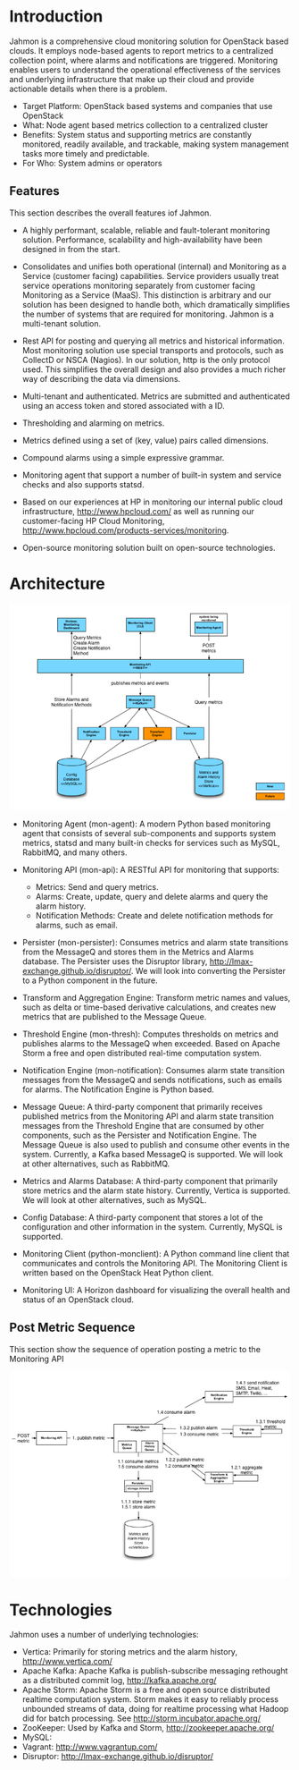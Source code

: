 # Introduction

Jahmon is a comprehensive cloud monitoring solution for OpenStack based clouds. It employs node-based agents to report metrics to a centralized collection point, where alarms and notifications are triggered. Monitoring enables users to understand the operational effectiveness of the services and underlying infrastructure that make up their cloud and provide actionable details when there is a problem.

* Target Platform: OpenStack based systems and companies that use OpenStack
* What: Node agent based metrics collection to a centralized cluster
* Benefits: System status and supporting metrics are constantly monitored, readily available, and trackable, making system management tasks more timely and predictable. 
* For Who: System admins or operators

## Features

This section describes the overall features iof Jahmon.

* A highly performant, scalable, reliable and fault-tolerant monitoring solution. Performance, scalability and high-availability have been designed in from the start.

* Consolidates and unifies both operational (internal) and Monitoring as a Service (customer facing) capabilities. Service providers usually treat service operations monitoring separately from customer facing Monitoring as a Service (MaaS). This distinction is arbitrary and our solution has been designed to handle both, which dramatically simplifies the number of systems that are required for monitoring. Jahmon is a multi-tenant solution.

* Rest API for posting and querying all metrics and historical information. Most monitoring solution use special transports and protocols, such as CollectD or NSCA (Nagios). In our solution, http is the only protocol used. This simplifies the overall design and also provides a much richer way of describing the data via dimensions.

* Multi-tenant and authenticated. Metrics are submitted and authenticated using an access token and stored associated with a ID.

* Thresholding and alarming on metrics.

* Metrics defined using a set of (key, value) pairs called dimensions.

* Compound alarms using a simple expressive grammar.

* Monitoring agent that support a number of built-in system and service checks and also supports statsd.

* Based on our experiences at HP in monitoring our internal public cloud infrastructure, http://www.hpcloud.com/ as well as running our customer-facing HP Cloud Monitoring, http://www.hpcloud.com/products-services/monitoring.

* Open-source monitoring solution built on open-source technologies.

# Architecture

![Component Diagram](mon-arch-component-diagram.png "Monitoring Component Diagram")

* Monitoring Agent (mon-agent): A modern Python based monitoring agent that consists of several sub-components and supports system metrics, statsd and many built-in checks for services such as MySQL, RabbitMQ, and many others.
 
* Monitoring API (mon-api): A RESTful API for monitoring that supports:

	* Metrics: Send and query metrics.
	* Alarms: Create, update, query and delete alarms and query the alarm history.
	* Notification Methods: Create and delete notification methods for alarms, such as email.
	
* Persister (mon-persister): Consumes metrics and alarm state transitions from the MessageQ and stores them in the Metrics and Alarms database. The Persister uses the Disruptor library, http://lmax-exchange.github.io/disruptor/. We will look into converting the Persister to a Python component in the future.

* Transform and Aggregation Engine: Transform metric names and values, such as delta or time-based derivative calculations, and creates new metrics that are published to the Message Queue.

* Threshold Engine (mon-thresh): Computes thresholds on metrics and publishes alarms to the MessageQ when exceeded. Based on Apache Storm a free and open distributed real-time computation system.

* Notification Engine (mon-notification): Consumes alarm state transition messages from the MessageQ and sends notifications, such as emails for alarms. The Notification Engine is Python based.

* Message Queue: A third-party component that primarily receives published metrics from the Monitoring API and alarm state transition messages from the Threshold Engine that are consumed by other components, such as the Persister and Notification Engine. The Message Queue is also used to publish and consume other events in the system. Currently, a Kafka based MessageQ is supported. We will look at other alternatives, such as RabbitMQ. 

* Metrics and Alarms Database: A third-party component that primarily store metrics and the alarm state history. Currently, Vertica is supported. We will look at other alternatives, such as MySQL.

* Config Database: A third-party component that stores a lot of the configuration and other information in the system. Currently, MySQL is supported.

* Monitoring Client (python-monclient): A Python command line client that communicates and controls the Monitoring API. The Monitoring Client is written based on the OpenStack Heat Python client.

* Monitoring UI: A Horizon dashboard for visualizing the overall health and status of an OpenStack cloud.

## Post Metric Sequence

This section show the sequence of operation posting a metric to the Monitoring API

![Post Metric](mon-arch-post-metric-diagram.png "Post Metric Sequence Diagram")

# Technologies

Jahmon uses a number of underlying technologies:

* Vertica: Primarily for storing metrics and the alarm history, http://www.vertica.com/
* Apache Kafka: Apache Kafka is publish-subscribe messaging rethought as a distributed commit log, http://kafka.apache.org/
* Apache Storm: Apache Storm is a free and open source distributed realtime computation system. Storm makes it easy to reliably process unbounded streams of data, doing for realtime processing what Hadoop did for batch processing. See http://storm.incubator.apache.org/
* ZooKeeper: Used by Kafka and Storm, http://zookeeper.apache.org/
* MySQL:
* Vagrant: http://www.vagrantup.com/
* Disruptor: http://lmax-exchange.github.io/disruptor/
